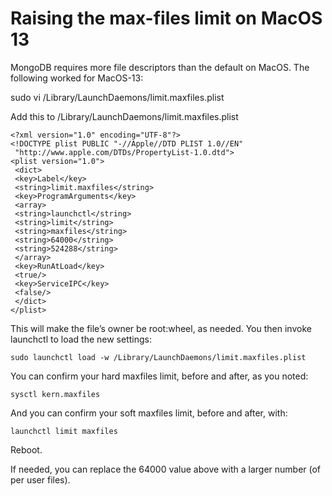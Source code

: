 # Raising the max-files limit on MacOS 13

MongoDB requires more file descriptors than the default on MacOS. 
The following worked for MacOS-13:

sudo vi /Library/LaunchDaemons/limit.maxfiles.plist

Add this to /Library/LaunchDaemons/limit.maxfiles.plist
```
<?xml version="1.0" encoding="UTF-8"?> 
<!DOCTYPE plist PUBLIC "-//Apple//DTD PLIST 1.0//EN" 
 "http://www.apple.com/DTDs/PropertyList-1.0.dtd">
<plist version="1.0"> 
 <dict>
 <key>Label</key>
 <string>limit.maxfiles</string>
 <key>ProgramArguments</key>
 <array>
 <string>launchctl</string>
 <string>limit</string>
 <string>maxfiles</string>
 <string>64000</string>
 <string>524288</string>
 </array>
 <key>RunAtLoad</key>
 <true/>
 <key>ServiceIPC</key>
 <false/>
 </dict>
</plist>
```

This will make the file’s owner be root:wheel, as needed. You then invoke launchctl to load the new settings:

    sudo launchctl load -w /Library/LaunchDaemons/limit.maxfiles.plist

You can confirm your hard maxfiles limit, before and after, as you noted:

    sysctl kern.maxfiles

And you can confirm your soft maxfiles limit, before and after, with:

    launchctl limit maxfiles

Reboot.

If needed, you can replace the 64000 value above with a larger number (of per user files).
